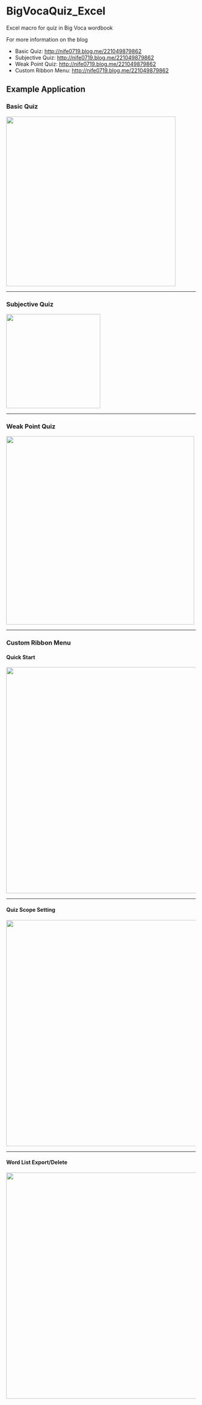 # BigVocaQuiz_Excel
Excel macro for quiz in Big Voca wordbook

For more information on the blog
 - Basic Quiz: http://nife0719.blog.me/221049879862  
 - Subjective Quiz: http://nife0719.blog.me/221049879862 
 - Weak Point Quiz: http://nife0719.blog.me/221049879862 
 - Custom Ribbon Menu: http://nife0719.blog.me/221049879862 

## Example Application
### Basic Quiz
<img src="https://github.com/yoondowon/BigVocaQuiz_Excel/blob/master/BigVoca_Basic.gif" height="450">

--------
### Subjective Quiz
<img src="https://github.com/yoondowon/BigVocaQuiz_Excel/blob/master/BigVoca_Sub.gif" height="250">

--------
### Weak Point Quiz
<img src="https://github.com/yoondowon/BigVocaQuiz_Excel/blob/master/BigVoca_Weak.gif" height="500">

--------
### Custom Ribbon Menu
#### Quick Start
<img src="https://github.com/yoondowon/BigVocaQuiz_Excel/blob/master/BigVoca_Custom_Quick.gif" height="600">

--------
#### Quiz Scope Setting
<img src="https://github.com/yoondowon/BigVocaQuiz_Excel/blob/master/BigVoca_Custom_Scope.gif" height="600">

--------
#### Word List Export/Delete
<img src="https://github.com/yoondowon/BigVocaQuiz_Excel/blob/master/BigVoca_Custom_Export.gif" height="600">
